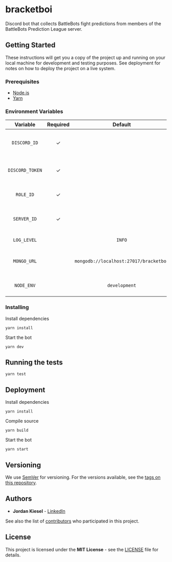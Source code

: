 # bracketboi

Discord bot that collects BattleBots fight predictions from members of the BattleBots Prediction League server.

## Getting Started

These instructions will get you a copy of the project up and running on your local machine for development and testing purposes. See deployment for notes on how to deploy the project on a live system.

### Prerequisites

- [Node.js](https://nodejs.org/)
- [Yarn](https://yarnpkg.com/)

### Environment Variables

|    Variable     | Required |                Default                 |                 Description                 |
| :-------------: | :------: | :------------------------------------: | :-----------------------------------------: |
|  `DISCORD_ID`   |    ✓     |                                        |   Id of the bot manager's Discord account   |
| `DISCORD_TOKEN` |    ✓     |                                        | Token of the Discord account to log in with |
|    `ROLE_ID`    |    ✓     |                                        |      Id of the predictors Discord role      |
|   `SERVER_ID`   |    ✓     |                                        |     Id of the prediction Discord server     |
|   `LOG_LEVEL`   |          |                 `INFO`                 |              Minimum log level              |
|   `MONGO_URL`   |          | `mongodb://localhost:27017/bracketboi` |        MongoDB server connection URI        |
|   `NODE_ENV`    |          |             `development`              |       Node.JS application environment       |

### Installing

Install dependencies

```sh-session
yarn install
```

Start the bot

```sh-session
yarn dev
```

## Running the tests

```sh-session
yarn test
```

## Deployment

Install dependencies

```sh-session
yarn install
```

Compile source

```sh-session
yarn build
```

Start the bot

```sh-session
yarn start
```

## Versioning

We use [SemVer](https://semver.org/) for versioning. For the versions available, see the [tags on this repository](https://github.com/jtkiesel/vexibot/tags).

## Authors

- **Jordan Kiesel** - [LinkedIn](https://www.linkedin.com/in/jtkiesel/)

See also the list of [contributors](https://github.com/jtkiesel/bracketboi/contributors) who participated in this project.

## License

This project is licensed under the **MIT License** - see the [LICENSE](LICENSE) file for details.
